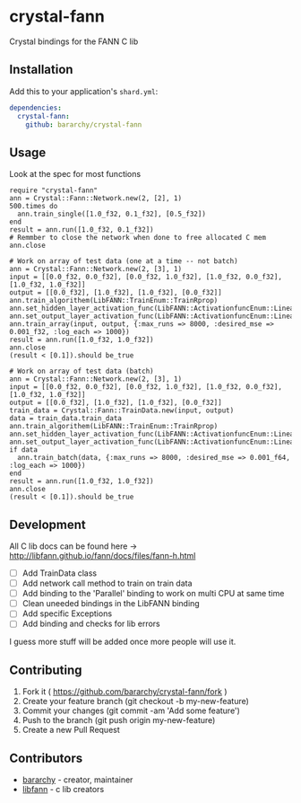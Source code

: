 # crystal-fann

Crystal bindings for the FANN C lib

## Installation

Add this to your application's `shard.yml`:

```yaml
dependencies:
  crystal-fann:
    github: bararchy/crystal-fann
```

## Usage

Look at the spec for most functions

```crystal
require "crystal-fann"
ann = Crystal::Fann::Network.new(2, [2], 1)
500.times do
  ann.train_single([1.0_f32, 0.1_f32], [0.5_f32])
end
result = ann.run([1.0_f32, 0.1_f32])
# Remmber to close the network when done to free allocated C mem
ann.close
```

```crystal
# Work on array of test data (one at a time -- not batch)
ann = Crystal::Fann::Network.new(2, [3], 1)
input = [[0.0_f32, 0.0_f32], [0.0_f32, 1.0_f32], [1.0_f32, 0.0_f32], [1.0_f32, 1.0_f32]]
output = [[0.0_f32], [1.0_f32], [1.0_f32], [0.0_f32]]
ann.train_algorithem(LibFANN::TrainEnum::TrainRprop)
ann.set_hidden_layer_activation_func(LibFANN::ActivationfuncEnum::Linear)
ann.set_output_layer_activation_func(LibFANN::ActivationfuncEnum::Linear)
ann.train_array(input, output, {:max_runs => 8000, :desired_mse => 0.001_f32, :log_each => 1000})
result = ann.run([1.0_f32, 1.0_f32])
ann.close
(result < [0.1]).should be_true
```

```crystal
# Work on array of test data (batch)
ann = Crystal::Fann::Network.new(2, [3], 1)
input = [[0.0_f32, 0.0_f32], [0.0_f32, 1.0_f32], [1.0_f32, 0.0_f32], [1.0_f32, 1.0_f32]]
output = [[0.0_f32], [1.0_f32], [1.0_f32], [0.0_f32]]
train_data = Crystal::Fann::TrainData.new(input, output)
data = train_data.train_data
ann.train_algorithem(LibFANN::TrainEnum::TrainRprop)
ann.set_hidden_layer_activation_func(LibFANN::ActivationfuncEnum::Linear)
ann.set_output_layer_activation_func(LibFANN::ActivationfuncEnum::Linear)
if data
  ann.train_batch(data, {:max_runs => 8000, :desired_mse => 0.001_f64, :log_each => 1000})
end
result = ann.run([1.0_f32, 1.0_f32])
ann.close
(result < [0.1]).should be_true
```

## Development
All C lib docs can be found here -> http://libfann.github.io/fann/docs/files/fann-h.html  

- [ ] Add TrainData class  
- [ ] Add network call method to train on train data  
- [ ] Add binding to the 'Parallel' binding to work on multi CPU at same time  
- [ ] Clean uneeded bindings in the LibFANN binding  
- [ ] Add specific Exceptions  
- [ ] Add binding and checks for lib errors  

I guess more stuff will be added once more people will use it.  

## Contributing

1. Fork it ( https://github.com/bararchy/crystal-fann/fork )
2. Create your feature branch (git checkout -b my-new-feature)
3. Commit your changes (git commit -am 'Add some feature')
4. Push to the branch (git push origin my-new-feature)
5. Create a new Pull Request

## Contributors

- [bararchy](https://github.com/bararchy) - creator, maintainer
- [libfann](https://github.com/libfann/fann) - c lib creators
